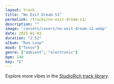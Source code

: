 ```yaml
---
layout: track
title: "No Exit Dream S1"
permalink: /tracks/no-exit-dream-s1/
description: ""
image: "/assets/covers/no-exit-dream-s1.webp"
date: 2025-01-01
duration: "2:52"
album: "Run Loop"
mood: ["Tense"]
genre: ["ambient", "electronic"]
bpm: 140
key: "E"
---
```


Explore more vibes in the [StudioRich track library](/tracks/).
